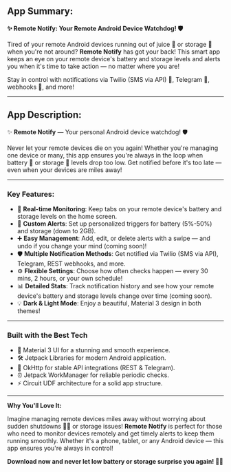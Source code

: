 ## **App Summary:**

**✨ Remote Notify: Your Remote Android Device Watchdog! 🛡️**

Tired of your remote Android devices running out of juice 🔋 or storage 💾 when you're not around?
**Remote Notify** has got your back! This smart app keeps an eye on your remote device's battery and storage levels and alerts you when it's time to take action — no matter where you are!

Stay in control with notifications via Twilio (SMS via API) 📲, Telegram 📢, webhooks 🔗, and more!

---

## **App Description:**

✨ **Remote Notify** — Your personal Android device watchdog! 🛡️

Never let your remote devices die on you again! Whether you're managing one device or many, this app ensures you're always in the loop when battery 🔋 or storage 💾 levels drop too low. Get notified before it's too late — even when your devices are miles away!

---

### **Key Features:**

- 🔋 **Real-time Monitoring**: Keep tabs on your remote device's battery and storage levels on the home screen.
- 📲 **Custom Alerts**: Set up personalized triggers for battery (5%-50%) and storage (down to 2GB).
- ➕ **Easy Management**: Add, edit, or delete alerts with a swipe — and undo if you change your mind (coming soon)!
- 🛡️ **Multiple Notification Methods**: Get notified via Twilio (SMS via API), Telegram, REST webhooks, and more.
- ⚙️ **Flexible Settings**: Choose how often checks happen — every 30 mins, 2 hours, or your own schedule!
- 📊 **Detailed Stats**: Track notification history and see how your remote device's battery and storage levels change over time (coming soon).
- 💡 **Dark & Light Mode**: Enjoy a beautiful, Material 3 design in both themes!

---

### **Built with the Best Tech**
- 🎨 Material 3 UI for a stunning and smooth experience.
- 🛠️ Jetpack Libraries for modern Android application.
- 💾 OkHttp for stable API integrations (REST & Telegram).
- ⏰ Jetpack WorkManager for reliable periodic checks.
- ⚡️ Circuit UDF architecture for a solid app structure.

---

**Why You'll Love It:**

Imagine managing remote devices miles away without worrying about sudden shutdowns 😵‍💫 or storage issues! **Remote Notify** is perfect for those who need to monitor devices remotely and get timely alerts to keep them running smoothly. Whether it's a phone, tablet, or any Android device — this app ensures you're always in control!

**Download now and never let low battery or storage surprise you again! 🚀📲**


